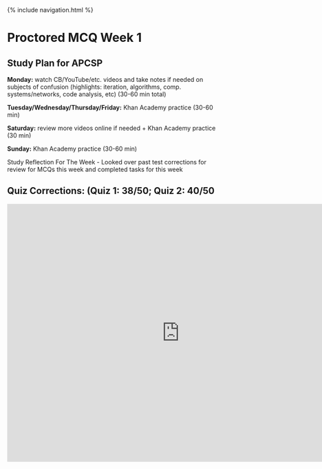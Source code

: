 {% include navigation.html %}

# Proctored MCQ Week 1

## Study Plan for APCSP

**Monday:** watch CB/YouTube/etc. videos and take notes if needed on subjects of confusion (highlights: iteration, algorithms, comp. systems/networks, code analysis, etc) (30-60 min total)

**Tuesday/Wednesday/Thursday/Friday:** Khan Academy practice (30-60 min)

**Saturday:** review more videos online if needed + Khan Academy practice (30 min)

**Sunday:** Khan Academy practice (30-60 min)

Study Reflection For The Week - Looked over past test corrections for review for MCQs this week and completed tasks for this week

## Quiz Corrections: (Quiz 1: 38/50; Quiz 2: 40/50
<p><iframe src="https://docs.google.com/document/d/1b9LW03CRd_kz9njJKFxbLuH1A4JgGPpfmwXr1J6d4ak/edit?usp=sharing0" frameborder="0" width="800" height="600" allowfullscreen="true" mozallowfullscreen="true" webkitallowfullscreen="true"></iframe></p>
